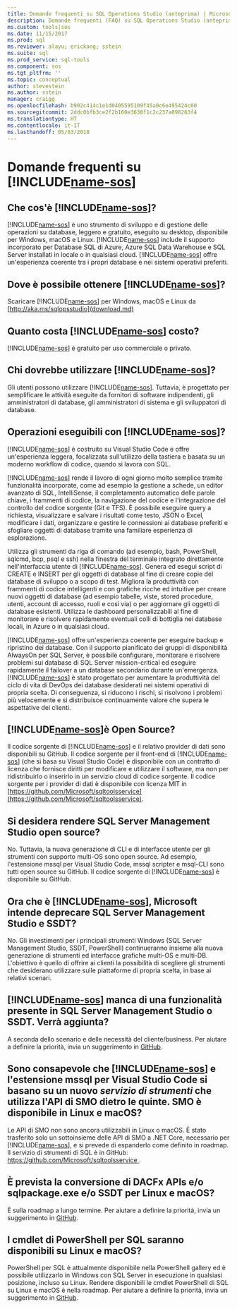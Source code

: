 ```yaml
---
title: Domande frequenti su SQL Operations Studio (anteprima) | Microsoft Docs
description: Domande frequenti (FAQ) su SQL Operations Studio (anteprima).
ms.custom: tools|sos
ms.date: 11/15/2017
ms.prod: sql
ms.reviewer: alayu; erickang; sstein
ms.suite: sql
ms.prod_service: sql-tools
ms.component: sos
ms.tgt_pltfrm: ''
ms.topic: conceptual
author: stevestein
ms.author: sstein
manager: craigg
ms.openlocfilehash: b902c414c1e1d0405595109f45a0c6e495424c00
ms.sourcegitcommit: 2ddc0bfb3ce2f2b160e3638f1c2c237a898263f4
ms.translationtype: HT
ms.contentlocale: it-IT
ms.lasthandoff: 05/03/2018
---
```

# <a name="includename-sosincludesname-sosmd-faq"></a>Domande frequenti su [!INCLUDE[name-sos](../includes/name-sos.md)]

## <a name="what-is-includename-sosincludesname-sos-shortmd"></a>Che cos'è [!INCLUDE[name-sos](../includes/name-sos-short.md)]?

[!INCLUDE[name-sos](../includes/name-sos-short.md)] è uno strumento di sviluppo e di gestione delle operazioni su database, leggero e gratuito, eseguito su desktop, disponibile per Windows, macOS e Linux. [!INCLUDE[name-sos](../includes/name-sos-short.md)] include il supporto incorporato per Database SQL di Azure, Azure SQL Data Warehouse e SQL Server installati in locale o in qualsiasi cloud.  [!INCLUDE[name-sos](../includes/name-sos-short.md)] offre un'esperienza coerente tra i propri database e nei sistemi operativi preferiti.

## <a name="where-can-i-get-includename-sosincludesname-sos-shortmd"></a>Dove è possibile ottenere [!INCLUDE[name-sos](../includes/name-sos-short.md)]?

Scaricare [!INCLUDE[name-sos](../includes/name-sos-short.md)] per Windows, macOS e Linux da [http://aka.ms/sqlopsstudio](download.md)

## <a name="how-much-does-includename-sosincludesname-sos-shortmd-cost"></a>Quanto costa [!INCLUDE[name-sos](../includes/name-sos-short.md)] costo?

[!INCLUDE[name-sos](../includes/name-sos-short.md)] è gratuito per uso commerciale o privato.

## <a name="who-should-use-includename-sosincludesname-sos-shortmd"></a>Chi dovrebbe utilizzare [!INCLUDE[name-sos](../includes/name-sos-short.md)]?

Gli utenti possono utilizzare [!INCLUDE[name-sos](../includes/name-sos-short.md)]. Tuttavia, è progettato per semplificare le attività eseguite da fornitori di software indipendenti, gli amministratori di database, gli amministratori di sistema e gli sviluppatori di database.


## <a name="what-can-i-do-with-includename-sosincludesname-sos-shortmd"></a>Operazioni eseguibili con [!INCLUDE[name-sos](../includes/name-sos-short.md)]? 

[!INCLUDE[name-sos](../includes/name-sos-short.md)] è costruito su Visual Studio Code e offre un'esperienza leggera, focalizzata sull'utilizzo della tastiera e basata su un moderno workflow di codice, quando si lavora con SQL. 

[!INCLUDE[name-sos](../includes/name-sos-short.md)] rende il lavoro di ogni giorno molto semplice tramite funzionalità incorporate, come ad esempio la gestione a schede, un editor avanzato di SQL, IntelliSense, il completamento automatico delle parole chiave, i frammenti di codice, la navigazione del codice e l'integrazione del controllo del codice sorgente (Git e TFS). È possibile eseguire query a richiesta, visualizzare e salvare i risultati come testo, JSON o Excel, modificare i dati, organizzare e gestire le connessioni ai database preferiti e sfogliare oggetti di database tramite una familiare esperienza di esplorazione.

Utilizza gli strumenti da riga di comando (ad esempio, bash, PowerShell, sqlcmd, bcp, psql e ssh) nella finestra del terminale integrato direttamente nell'interfaccia utente di [!INCLUDE[name-sos](../includes/name-sos-short.md)]. Genera ed esegui script di CREATE e INSERT per gli oggetti di database al fine di creare copie del database di sviluppo o a scopo di test. Migliora la produttività con frammenti di codice intelligenti e con grafiche ricche ed intuitive per creare nuovi oggetti di database (ad esempio tabelle, viste, stored procedure, utenti, account di accesso, ruoli e così via) o per aggiornare gli oggetti di database esistenti. Utilizza le dashboard personalizzabili al fine di monitorare e risolvere rapidamente eventuali colli di bottiglia nei database locali, in Azure o in qualsiasi cloud.

[!INCLUDE[name-sos](../includes/name-sos-short.md)] offre un'esperienza coerente per eseguire backup e ripristino dei database. Con il supporto pianificato dei gruppi di disponibilità AlwaysOn per SQL Server, è possibile configurare, monitorare e risolvere problemi sui database di SQL Server mission-critical ed eseguire rapidamente il failover a un database secondario durante un'emergenza.
[!INCLUDE[name-sos](../includes/name-sos-short.md)] è stato progettato per aumentare la produttività del ciclo di vita di DevOps dei database desiderati nei sistemi operativi di propria scelta. Di conseguenza, si riducono i rischi, si risolvono i problemi più velocemente e si distribuisce continuamente valore che supera le aspettative dei clienti.


## <a name="is-includename-sosincludesname-sos-shortmd-open-source"></a>[!INCLUDE[name-sos](../includes/name-sos-short.md)]è Open Source? 

Il codice sorgente di [!INCLUDE[name-sos](../includes/name-sos-short.md)] e il relativo provider di dati sono disponibili su GitHub. Il codice sorgente per il front-end di [!INCLUDE[name-sos](../includes/name-sos-short.md)] (che si basa su Visual Studio Code) è disponibile con un contratto di licenza che fornisce diritti per modificare e utilizzare il software, ma non per ridistribuirlo o inserirlo in un servizio cloud di codice sorgente. Il codice sorgente per i provider di dati è disponibile con licenza MIT in [https://github.com/Microsoft/sqltoolsservice](https://github.com/Microsoft/sqltoolsservice).

## <a name="do-you-plan-to-open-source-ssms"></a>Si desidera rendere SQL Server Management Studio open source?

No. Tuttavia, la nuova generazione di CLI e di interfacce utente per gli strumenti con supporto multi-OS sono open source. Ad esempio, l'estensione mssql per Visual Studio Code, mssql scripter e msql-CLI sono tutti open source su GitHub. Il codice sorgente di [!INCLUDE[name-sos](../includes/name-sos-short.md)] è disponibile su GitHub.


## <a name="now-that-there-is-includename-sosincludesname-sos-shortmd-does-microsoft-plan-to-deprecate-ssms-and-ssdt"></a>Ora che è [!INCLUDE[name-sos](../includes/name-sos-short.md)], Microsoft intende deprecare SQL Server Management Studio e SSDT?

No. Gli investimenti per i principali strumenti Windows (SQL Server Management Studio, SSDT, PowerShell) continueranno insieme alla nuova generazione di strumenti ed interfacce grafiche multi-OS e multi-DB.
L'obiettivo è quello di offrire ai clienti la possibilità di scegliere gli strumenti che desiderano utilizzare sulle piattaforme di propria scelta, in base ai relativi scenari.


## <a name="includename-sosincludesname-sos-shortmd-is-missing-a-feature-that-is-in-ssmsssdt-will-you-add-it"></a>[!INCLUDE[name-sos](../includes/name-sos-short.md)] manca di una funzionalità presente in SQL Server Management Studio o SSDT. Verrà aggiunta?
A seconda dello scenario e delle necessità del cliente/business. Per aiutare a definire la priorità, invia un suggerimento in [GitHub](https://github.com/microsoft/sqlopsstudio/issues).


## <a name="i-understand-includename-sosincludesname-sos-shortmd-and-the-mssql-extension-for-vs-code-are-powered-by-a-new-tools-service-that-uses-smo-apis-under-the-covers-is-smo-available-on-linux-and-macos"></a>Sono consapevole che [!INCLUDE[name-sos](../includes/name-sos-short.md)] e l'estensione mssql per Visual Studio Code si basano su un nuovo *servizio di strumenti* che utilizza l'API di SMO dietro le quinte. SMO è disponibile in Linux e macOS?

Le API di SMO non sono ancora utilizzabili in Linux o macOS. È stato trasferito solo un sottoinsieme delle API di SMO a .NET Core, necessario per [!INCLUDE[name-sos](../includes/name-sos-short.md)], e si prevede di espanderlo come definito in roadmap.
Il servizio di strumenti di SQL è in GitHub: [ https://github.com/Microsoft/sqltoolsservice ](https://github.com/Microsoft/sqltoolsservice).


## <a name="do-you-plan-to-port-the-dacfx-apis-andor-sqlpackageexe-andor-ssdt-to-linux-and-macos"></a>È prevista la conversione di DACFx APIs e/o sqlpackage.exe e/o SSDT per Linux e macOS?

È sulla roadmap a lungo termine. Per aiutare a definire la priorità, invia un suggerimento in [GitHub](https://github.com/microsoft/sqlopsstudio/issues).


## <a name="will-sql-powershell-cmdlets-be-available-on-linux-and-macos"></a>I cmdlet di PowerShell per SQL saranno disponibili su Linux e macOS?

PowerShell per SQL è attualmente disponibile nella PowerShell gallery ed è possibile utilizzarlo in Windows con SQL Server in esecuzione in qualsiasi posizione, incluso su Linux. Rendere disponibili le cmdlet PowerShell di SQL su Linux e macOS è nella roadmap. Per aiutare a definire la priorità, invia un suggerimento in [GitHub](https://github.com/microsoft/sqlopsstudio/issues).


